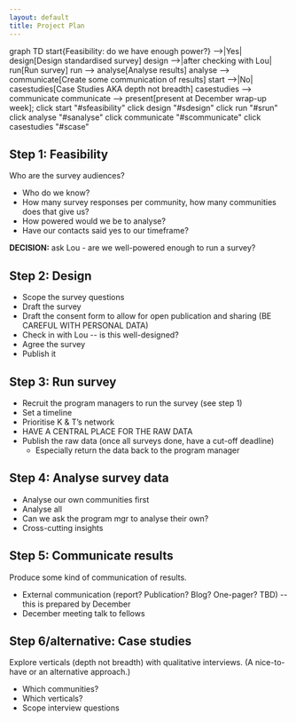 ```yaml
---
layout: default
title: Project Plan
---
```


<div class="mermaid">
graph TD
    start{Feasibility: do we have enough power?} -->|Yes| design[Design standardised survey]
    design -->|after checking with Lou| run[Run survey]
    run --> analyse[Analyse results]
    analyse --> communicate[Create some communication of results]
    start -->|No| casestudies[Case Studies AKA depth not breadth]
    casestudies --> communicate
    communicate --> present[present at December wrap-up week];
    click start "#sfeasibility"
    click design "#sdesign"
    click run "#srun"
    click analyse "#sanalyse"
    click communicate "#scommunicate"
    click casestudies "#scase"
</div>

<h2 name="sfeasibility">Step 1: Feasibility</h2>

Who are the survey audiences?

- Who do we know?
- How many survey responses per community, how many communities does that give us? 
- How powered would we be to analyse?
- Have our contacts said yes to our timeframe?

__DECISION:__ ask Lou - are we well-powered enough to run a survey?

<h2 name="sdesign">Step 2: Design</h2>

- Scope the survey questions
- Draft the survey
- Draft the consent form to allow for open publication and sharing (BE CAREFUL WITH PERSONAL DATA)
- Check in with Lou -- is this well-designed?
- Agree the survey
- Publish it

<h2 name="srun">Step 3: Run survey</h2>

- Recruit the program managers to run the survey (see step 1)
- Set a timeline
- Prioritise K & T’s network
- HAVE A CENTRAL PLACE FOR THE RAW DATA
- Publish the raw data (once all surveys done, have a cut-off deadline)
  - Especially return the data back to the program manager
  
<h2 name="sanalyse">Step 4: Analyse survey data</h2>

- Analyse our own communities first
- Analyse all
- Can we ask the program mgr to analyse their own?
- Cross-cutting insights

<h2 name="scommunicate">Step 5: Communicate results</h2>

Produce some kind of communication of results.

- External communication (report? Publication? Blog? One-pager? TBD) -- this is prepared by December
- December meeting talk to fellows

<h2 name="scase">Step 6/alternative: Case studies</h2>

Explore verticals (depth not breadth) with qualitative interviews. (A nice-to-have or an alternative approach.)

- Which communities?
- Which verticals?
- Scope interview questions
